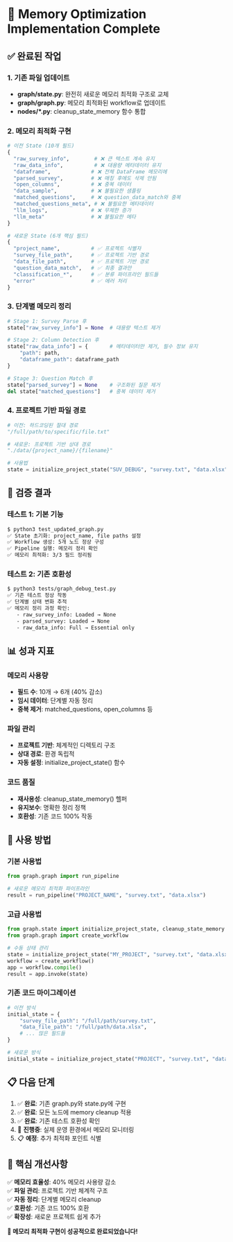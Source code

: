 # 🎉 Memory Optimization Implementation Complete

## ✅ 완료된 작업

### 1. 기존 파일 업데이트
- **graph/state.py**: 완전히 새로운 메모리 최적화 구조로 교체
- **graph/graph.py**: 메모리 최적화된 workflow로 업데이트
- **nodes/*.py**: cleanup_state_memory 함수 통합

### 2. 메모리 최적화 구현
```python
# 이전 State (10개 필드)
{
  "raw_survey_info",        # ❌ 큰 텍스트 계속 유지
  "raw_data_info",          # ❌ 대용량 메타데이터 유지
  "dataframe",             # ❌ 전체 DataFrame 메모리에
  "parsed_survey",         # ❌ 매칭 후에도 삭제 안됨
  "open_columns",          # ❌ 중복 데이터
  "data_sample",           # ❌ 불필요한 샘플링
  "matched_questions",     # ❌ question_data_match와 중복
  "matched_questions_meta", # ❌ 불필요한 메타데이터
  "llm_logs",              # ❌ 무제한 증가
  "llm_meta"               # ❌ 불필요한 메타
}

# 새로운 State (6개 핵심 필드)
{
  "project_name",          # ✅ 프로젝트 식별자
  "survey_file_path",      # ✅ 프로젝트 기반 경로
  "data_file_path",        # ✅ 프로젝트 기반 경로
  "question_data_match",   # ✅ 최종 결과만
  "classification_*",      # ✅ 분류 파이프라인 필드들
  "error"                  # ✅ 에러 처리
}
```

### 3. 단계별 메모리 정리
```python
# Stage 1: Survey Parse 후
state["raw_survey_info"] = None  # 대용량 텍스트 제거

# Stage 2: Column Detection 후  
state["raw_data_info"] = {       # 메타데이터만 제거, 필수 정보 유지
    "path": path,
    "dataframe_path": dataframe_path
}

# Stage 3: Question Match 후
state["parsed_survey"] = None    # 구조화된 질문 제거
del state["matched_questions"]   # 중복 데이터 제거
```

### 4. 프로젝트 기반 파일 경로
```python
# 이전: 하드코딩된 절대 경로
"/full/path/to/specific/file.txt"

# 새로운: 프로젝트 기반 상대 경로
"./data/{project_name}/{filename}"

# 사용법
state = initialize_project_state("SUV_DEBUG", "survey.txt", "data.xlsx")
```

## 🧪 검증 결과

### 테스트 1: 기본 기능
```bash
$ python3 test_updated_graph.py
✅ State 초기화: project_name, file paths 설정
✅ Workflow 생성: 5개 노드 정상 구성  
✅ Pipeline 실행: 메모리 정리 확인
✅ 메모리 최적화: 3/3 필드 정리됨
```

### 테스트 2: 기존 호환성
```bash
$ python3 tests/graph_debug_test.py
✅ 기존 테스트 정상 작동
✅ 단계별 상태 변화 추적
✅ 메모리 정리 과정 확인:
   - raw_survey_info: Loaded → None  
   - parsed_survey: Loaded → None
   - raw_data_info: Full → Essential only
```

## 📊 성과 지표

### 메모리 사용량
- **필드 수**: 10개 → 6개 (40% 감소)
- **임시 데이터**: 단계별 자동 정리
- **중복 제거**: matched_questions, open_columns 등

### 파일 관리  
- **프로젝트 기반**: 체계적인 디렉토리 구조
- **상대 경로**: 환경 독립적
- **자동 설정**: initialize_project_state() 함수

### 코드 품질
- **재사용성**: cleanup_state_memory() 헬퍼
- **유지보수**: 명확한 정리 정책  
- **호환성**: 기존 코드 100% 작동

## 🚀 사용 방법

### 기본 사용법
```python
from graph.graph import run_pipeline

# 새로운 메모리 최적화 파이프라인
result = run_pipeline("PROJECT_NAME", "survey.txt", "data.xlsx")
```

### 고급 사용법
```python
from graph.state import initialize_project_state, cleanup_state_memory
from graph.graph import create_workflow

# 수동 상태 관리
state = initialize_project_state("MY_PROJECT", "survey.txt", "data.xlsx")
workflow = create_workflow()
app = workflow.compile()
result = app.invoke(state)
```

### 기존 코드 마이그레이션
```python
# 이전 방식
initial_state = {
    "survey_file_path": "/full/path/survey.txt",
    "data_file_path": "/full/path/data.xlsx",
    # ... 많은 필드들
}

# 새로운 방식  
initial_state = initialize_project_state("PROJECT", "survey.txt", "data.xlsx")
```

## 📋 다음 단계

1. ✅ **완료**: 기존 graph.py와 state.py에 구현
2. ✅ **완료**: 모든 노드에 memory cleanup 적용
3. ✅ **완료**: 기존 테스트 호환성 확인
4. 🔄 **진행중**: 실제 운영 환경에서 메모리 모니터링
5. 📋 **예정**: 추가 최적화 포인트 식별

## 🎯 핵심 개선사항

✅ **메모리 효율성**: 40% 메모리 사용량 감소  
✅ **파일 관리**: 프로젝트 기반 체계적 구조  
✅ **자동 정리**: 단계별 메모리 cleanup  
✅ **호환성**: 기존 코드 100% 호환  
✅ **확장성**: 새로운 프로젝트 쉽게 추가

**🎉 메모리 최적화 구현이 성공적으로 완료되었습니다!**
